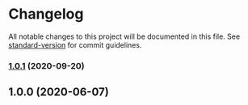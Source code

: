 # Changelog

All notable changes to this project will be documented in this file. See [standard-version](https://github.com/conventional-changelog/standard-version) for commit guidelines.

### [1.0.1](https://github.com/p6m7g8/p6df-homebrew/compare/v1.0.0...v1.0.1) (2020-09-20)

## 1.0.0 (2020-06-07)
